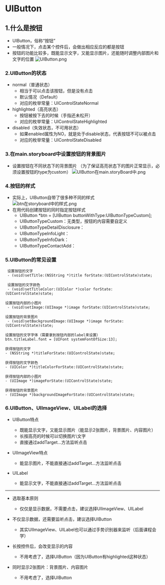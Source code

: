 # UIButton

## 1.什么是按钮
* UIButton，俗称“按钮”
* 一般情况下，点击某个控件后，会做出相应反应的都是按钮
* 按钮的功能比较多，既能显示文字，又能显示图片，还能随时调整内部图片和文字的位置
![UIButton.png](http://upload-images.jianshu.io/upload_images/328309-c5567ef9c2706edc.png?imageMogr2/auto-orient/strip%7CimageView2/2/w/1240)

### 2.UIButton的状态
* normal（普通状态）
    * 相当于可以点击该按钮，但是没有点击 
    * 默认情况（Default）
    * 对应的枚举常量：UIControlStateNormal
* highlighted（高亮状态）
    * 按钮被按下去的时候（手指还未松开）
    * 对应的枚举常量：UIControlStateHighlighted
* disabled（失效状态，不可用状态）
    * 如果enabled属性为NO，就是处于disable状态，代表按钮不可以被点击
    * 对应的枚举常量：UIControlStateDisabled
    

### 3.在main.storyboard中设置按钮的背景图片
* 设置按钮在不同状态下的背景图片
（为了保证高亮状态下的图片正常显示，必须设置按钮的type为custom）
![UIButton在main.storyBoard中.png](http://upload-images.jianshu.io/upload_images/328309-451691b6c8d71687.png?imageMogr2/auto-orient/strip%7CimageView2/2/w/1240)

### 4.按钮的样式
* 实际上，UIButton自带了很多种不同的样式
![btn在storyboard中的样式.png](http://upload-images.jianshu.io/upload_images/328309-30e8c650044baff9.png?imageMogr2/auto-orient/strip%7CimageView2/2/w/1240)
* 在用代码创建按钮的同时指定按钮样式
    * UIButton *btn = [UIButton buttonWithType:UIButtonTypeCustom]; 
    * UIButtonTypeCustom：无类型，按钮的内容需要自定义
    * UIButtonTypeDetailDisclosure： 
    * UIButtonTypeInfoLight： 
    * UIButtonTypeInfoDark： 
    * UIButtonTypeContactAdd： 

### 5.UIButton的常见设置
```objc
 设置按钮的文字
 - (void)setTitle:(NSString *)title forState:(UIControlState)state;
 
 设置按钮的文字颜色
 - (void)setTitleColor:(UIColor *)color forState:(UIControlState)state;

设置按钮内部的小图片
 - (void)setImage:(UIImage *)image forState:(UIControlState)state; 

设置按钮的背景图片
 - (void)setBackgroundImage:(UIImage *)image forState:(UIControlState)state;

设置按钮的文字字体（需要拿到按钮内部的label来设置）
btn.titleLabel.font = [UIFont systemFontOfSize:13];

获得按钮的文字
- (NSString *)titleForState:(UIControlState)state; 

获得按钮的文字颜色
- (UIColor *)titleColorForState:(UIControlState)state;

获得按钮内部的小图片
- (UIImage *)imageForState:(UIControlState)state;

获得按钮的背景图片
- (UIImage *)backgroundImageForState:(UIControlState)state;

```

### 6.UIButton、UIImageView、UILabel的选择

* UIButton特点
    * 既能显示文字，又能显示图片（能显示2张图片，背景图片、内容图片）
    * 长按高亮的时候可以切换图片\文字
    * 直接通过addTarget...方法监听点击


* UIImageView特点
    * 能显示图片，不能直接通过addTarget...方法监听点击


* UILabel
    * 能显示文字，不能直接通过addTarget...方法监听点击

***
* 选取基本原则
    * 仅仅是显示数据，不需要点击，建议选择UIImageView、UILabel

* 不仅显示数据，还需要监听点击，建议选择UIButton
    * 其实UIImageView、UILabel也可以通过手势识别器来监听（后面课程会学）

* 长按控件后，会改变显示的内容
    * 不用考虑了，选择UIButton（因为UIButton有highlighted这种状态）

* 同时显示2张图片：背景图片、内容图片
    * 不用考虑了，选择UIButton